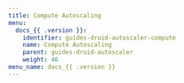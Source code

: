 ```yaml
---
title: Compute Autoscaling
menu:
  docs_{{ .version }}:
    identifier: guides-druid-autoscaler-compute
    name: Compute Autoscaling
    parent: guides-druid-autoscaler
    weight: 46
menu_name: docs_{{ .version }}
---
```


